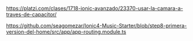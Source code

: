 https://platzi.com/clases/1718-ionic-avanzado/23370-usar-la-camara-a-traves-de-capacitor/

https://github.com/seagomezar/Ionic4-Music-Starter/blob/step8-primera-version-del-home/src/app/app-routing.module.ts